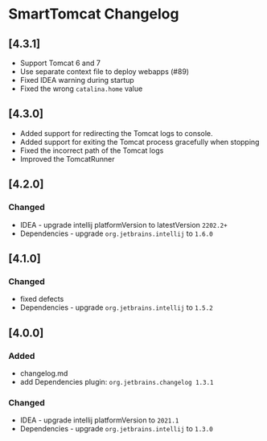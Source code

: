 <!-- Keep a Changelog guide -> https://keepachangelog.com -->
# SmartTomcat Changelog

## [4.3.1]

- Support Tomcat 6 and 7
- Use separate context file to deploy webapps (#89)
- Fixed IDEA warning during startup
- Fixed the wrong `catalina.home` value

## [4.3.0]

- Added support for redirecting the Tomcat logs to console.
- Added support for exiting the Tomcat process gracefully when stopping
- Fixed the incorrect path of the Tomcat logs
- Improved the TomcatRunner

## [4.2.0]
### Changed
- IDEA - upgrade intellij platformVersion to latestVersion `2202.2+`
- Dependencies - upgrade `org.jetbrains.intellij` to `1.6.0`

## [4.1.0]
### Changed 
- fixed defects
- Dependencies - upgrade `org.jetbrains.intellij` to `1.5.2`

## [4.0.0]
### Added
- changelog.md
- add Dependencies plugin: `org.jetbrains.changelog 1.3.1`

### Changed
- IDEA - upgrade intellij platformVersion to `2021.1`
- Dependencies - upgrade `org.jetbrains.intellij` to `1.3.0` 
